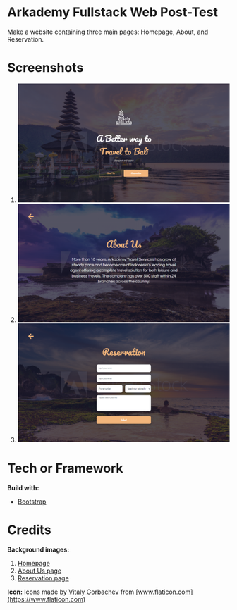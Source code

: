 # Arkademy Fullstack Web Post-Test

Make a website containing three main pages: Homepage, About, and Reservation.

# Screenshots

1. ![Homepage](https://github.com/fblazt/ark-firman/blob/master/assets/img/screenshots/homepage_screenshot.png)
2. ![About Us](https://github.com/fblazt/ark-firman/blob/master/assets/img/screenshots/about_us_screenshot.png)
3. ![Reservation](https://github.com/fblazt/ark-firman/blob/master/assets/img/screenshots/reservation_screenshot.png)

# Tech or Framework

__Build with:__
*  [Bootstrap](https://getbootstrap.com/)

# Credits

__Background images:__
1. [Homepage](https://stock.adobe.com/images/pura-ulun-danu-bratan-famous-hindu-temple-and-tourist-attraction-in-bali-indonesia/84849478)
2. [About Us page](https://stock.adobe.com/images/tanah-lot-temple-in-bali-indonesia-nature-and-architecture-background/139923006)
3. [Reservation page](https://stock.adobe.com/images/silhouette-travel-men-enjoying-scenic-sunset-lying-in-the-natural-pool-of-a-tropical-beach/310153350)

__Icon:__
Icons made by [Vitaly Gorbachev](https://www.flaticon.com/authors/vitaly-gorbachev) from [www.flaticon.com](https://www.flaticon.com)